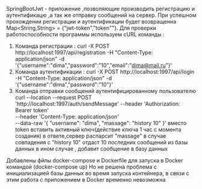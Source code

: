 SpringBootJwt - приложение ,позволяющие производить регистрацию и аутентификацю ,а так же отправку сообщений на сервер.
При успешном прохождении регистрации и аутентификации будет возвращенна Map<String,String> = {"jwt-token","token""}.
Для проверки работоспособности программы используем cURL команды :
1) Команда регистрации : curl -X POST http://localhost:1997/api/registration -H "Content-Type: application/json" -d '{"username":"dima","password":"10","email":"dima@mail.ru"}'
2) Команда аутентификации : curl -X POST http://localhost:1997/api/login -H "Content-Type: application/json" -d '{"username":"dima","password":"10"}'
3) Команда отправки сообщений аутентифицированному пользователю curl --location --request POST 'http://localhost:1997/auth/sendMessage' --header 'Authorization: Bearer token' \
   --header 'Content-Type: application/json' \
   --data-raw '{
   "username": "dima",
   "massage": "history 10"
   }'
 вместо token вставить активный ключ(действие ключа 1 час с момента создания) 
 в ответе,сервер распарсит "massage" в случае совпадения с "history 10" отдаст 10 последних сообщений из базы данных
 в ином случае , добавит сообщение в базу данных
 

Добавлены фйлы docker-compose и Dockerfile для запуска в Docker командой (docker-compose up)
Но не решена проблема с инициализацией базы данных во время запуска контейнера, в связи с этим работа с приложением в Docker 
временно невозможна 